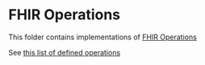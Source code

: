 # FHIR Operations

This folder contains implementations of [FHIR Operations](https://hl7.org/fhir/operations.html)

See [this list of defined operations](https://hl7.org/fhir/operationslist.html)
